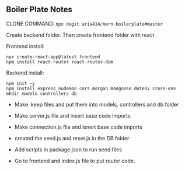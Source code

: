 ## Boiler Plate Notes

CLONE COMMAND: `npx degit aria414/mern-boilerplate#master`

Create backend folder. Then create frontend folder with react

Frontend install:

```
npx create-react-app@latest frontend
npm install react-router react-router-dom

```

Backend install:

```
npm init -y
npm install express nodemon cors morgan mongoose dotenv cross-env
mkdir models controllers db

```

- Make .keep files and put them into models, controllers and db folder
- Make server.js file and insert base code imports.
- Make connection.js file and isnert base code imports
- created the seed.js and reset.js in the DB folder
- Add scripts in package.json to run seed files

- Go to frontend and index.js file to put router code.
